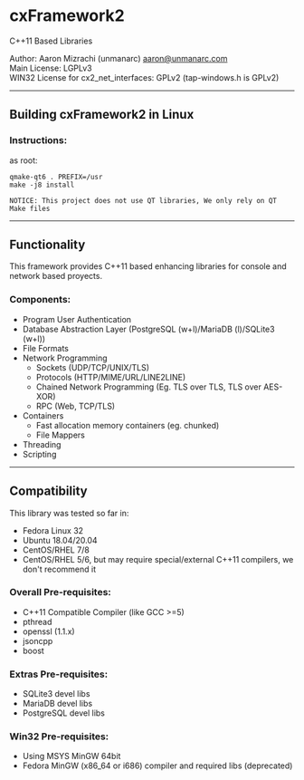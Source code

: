 # cxFramework2 

C++11 Based Libraries  
  
Author: Aaron Mizrachi (unmanarc) <aaron@unmanarc.com>   
Main License: LGPLv3   
WIN32 License for cx2_net_interfaces: GPLv2 (tap-windows.h is GPLv2)  


***
## Building cxFramework2 in Linux

### Instructions:

as root:

```
qmake-qt6 . PREFIX=/usr
make -j8 install
```

`NOTICE: This project does not use QT libraries, We only rely on QT Make files`

***
## Functionality

This framework provides C++11 based enhancing libraries for console and network based proyects.

### Components:

* Program User Authentication
* Database Abstraction Layer (PostgreSQL (w+l)/MariaDB (l)/SQLite3 (w+l))
* File Formats
* Network Programming
  * Sockets (UDP/TCP/UNIX/TLS)
  * Protocols (HTTP/MIME/URL/LINE2LINE)
  * Chained Network Programming (Eg. TLS over TLS, TLS over AES-XOR)
  * RPC (Web, TCP/TLS)
* Containers
  * Fast allocation memory containers (eg. chunked)
  * File Mappers
* Threading
* Scripting

***
## Compatibility

This library was tested so far in:

* Fedora Linux 32
* Ubuntu 18.04/20.04
* CentOS/RHEL 7/8
* CentOS/RHEL 5/6, but may require special/external C++11 compilers, we don't recommend it

### Overall Pre-requisites:

* C++11 Compatible Compiler (like GCC >=5)
* pthread
* openssl (1.1.x)
* jsoncpp
* boost

### Extras Pre-requisites:

* SQLite3 devel libs
* MariaDB devel libs
* PostgreSQL devel libs

### Win32 Pre-requisites:

* Using MSYS MinGW 64bit
* Fedora MinGW (x86_64 or i686) compiler and required libs (deprecated)
